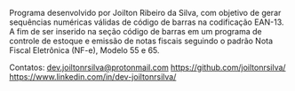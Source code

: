 Programa desenvolvido por Joilton Ribeiro da Silva, com objetivo
de gerar sequências numéricas válidas de código de barras na codificação EAN-13.
A fim de ser inserido na seção código de barras em um programa de controle de estoque
e emissão de notas fiscais seguindo o padrão Nota Fiscal Eletrônica (NF-e), Modelo 55 e 65.






Contatos:
dev.joiltonrsilva@protonmail.com
https://github.com/joiltonrsilva/
https://www.linkedin.com/in/dev-joiltonrsilva/